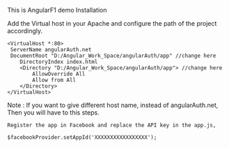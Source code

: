 This is AngularF1 demo
Installation

    
Add the Virtual host in your Apache and configure the path of the project accordingly.

    <VirtualHost *:80>
     ServerName angularAuth.net
     DocumentRoot "D:/Angular_Work_Space/angularAuth/app" //change here
        DirectoryIndex index.html
        <Directory "D:/Angular_Work_Space/angularAuth/app"> //change here
            AllowOverride All
            Allow from All
        </Directory>
    </VirtualHost>

Note : If you want to give different host name, instead of angularAuth.net, Then you will have to this steps.

    Register the app in Facebook and replace the API key in the app.js, 
    
    $facebookProvider.setAppId('XXXXXXXXXXXXXXXXX');

